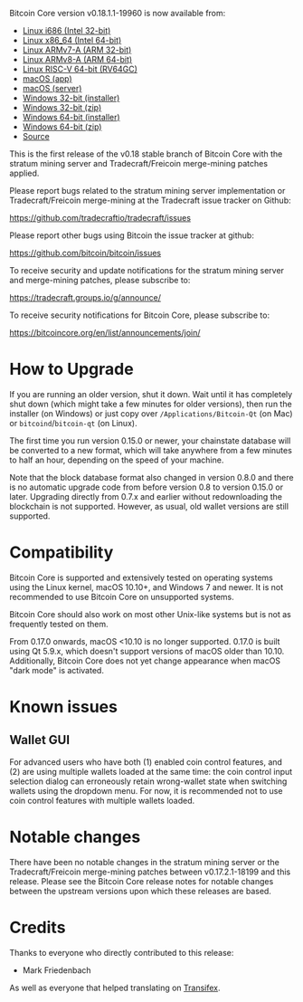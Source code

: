 Bitcoin Core version v0.18.1.1-19960 is now available from:

  * [Linux i686 (Intel 32-bit)](https://s3.amazonaws.com/in.freico.stable/bitcoin-v0.18.1.1-19960-i686-pc-linux-gnu.tar.gz)
  * [Linux x86_64 (Intel 64-bit)](https://s3.amazonaws.com/in.freico.stable/bitcoin-v0.18.1.1-19960-x86_64-linux-gnu.tar.gz)
  * [Linux ARMv7-A (ARM 32-bit)](https://s3.amazonaws.com/in.freico.stable/bitcoin-v0.18.1.1-19960-arm-linux-gnueabihf.tar.gz)
  * [Linux ARMv8-A (ARM 64-bit)](https://s3.amazonaws.com/in.freico.stable/bitcoin-v0.18.1.1-19960-aarch64-linux-gnu.tar.gz)
  * [Linux RISC-V 64-bit (RV64GC)](https://s3.amazonaws.com/in.freico.stable/bitcoin-v0.18.1.1-19960-riscv64-linux-gnu.tar.gz)
  * [macOS (app)](https://s3.amazonaws.com/in.freico.stable/bitcoin-v0.18.1.1-19960-osx.dmg)
  * [macOS (server)](https://s3.amazonaws.com/in.freico.stable/bitcoin-v0.18.1.1-19960-osx64.tar.gz)
  * [Windows 32-bit (installer)](https://s3.amazonaws.com/in.freico.stable/bitcoin-v0.18.1.1-19960-win32-setup.exe)
  * [Windows 32-bit (zip)](https://s3.amazonaws.com/in.freico.stable/bitcoin-v0.18.1.1-19960-win32.zip)
  * [Windows 64-bit (installer)](https://s3.amazonaws.com/in.freico.stable/bitcoin-v0.18.1.1-19960-win64-setup.exe)
  * [Windows 64-bit (zip)](https://s3.amazonaws.com/in.freico.stable/bitcoin-v0.18.1.1-19960-win64.zip)
  * [Source](https://github.com/tradecraftio/tradecraft/archive/bitcoin-v0.18.1.1-19960.zip)

This is the first release of the v0.18 stable branch of Bitcoin Core with the
stratum mining server and Tradecraft/Freicoin merge-mining patches applied.

Please report bugs related to the stratum mining server implementation or
Tradecraft/Freicoin merge-mining at the Tradecraft issue tracker on Github:

  <https://github.com/tradecraftio/tradecraft/issues>

Please report other bugs using Bitcoin the issue tracker at github:

  <https://github.com/bitcoin/bitcoin/issues>

To receive security and update notifications for the stratum mining server and
merge-mining patches, please subscribe to:

  <https://tradecraft.groups.io/g/announce/>

To receive security notifications for Bitcoin Core, please subscribe to:

  <https://bitcoincore.org/en/list/announcements/join/>

How to Upgrade
==============

If you are running an older version, shut it down. Wait until it has completely
shut down (which might take a few minutes for older versions), then run the
installer (on Windows) or just copy over `/Applications/Bitcoin-Qt` (on Mac) or
`bitcoind`/`bitcoin-qt` (on Linux).

The first time you run version 0.15.0 or newer, your chainstate database will be
converted to a new format, which will take anywhere from a few minutes to half
an hour, depending on the speed of your machine.

Note that the block database format also changed in version 0.8.0 and there is
no automatic upgrade code from before version 0.8 to version 0.15.0 or
later. Upgrading directly from 0.7.x and earlier without redownloading the
blockchain is not supported.  However, as usual, old wallet versions are still
supported.

Compatibility
=============

Bitcoin Core is supported and extensively tested on operating systems using the
Linux kernel, macOS 10.10+, and Windows 7 and newer. It is not recommended to
use Bitcoin Core on unsupported systems.

Bitcoin Core should also work on most other Unix-like systems but is not as
frequently tested on them.

From 0.17.0 onwards, macOS <10.10 is no longer supported. 0.17.0 is built using
Qt 5.9.x, which doesn't support versions of macOS older than 10.10.
Additionally, Bitcoin Core does not yet change appearance when macOS "dark mode"
is activated.

Known issues
============

Wallet GUI
----------

For advanced users who have both (1) enabled coin control features, and (2) are
using multiple wallets loaded at the same time: the coin control input selection
dialog can erroneously retain wrong-wallet state when switching wallets using
the dropdown menu.  For now, it is recommended not to use coin control features
with multiple wallets loaded.

Notable changes
===============

There have been no notable changes in the stratum mining server or the
Tradecraft/Freicoin merge-mining patches between v0.17.2.1-18199 and this
release.  Please see the Bitcoin Core release notes for notable changes between
the upstream versions upon which these releases are based.

Credits
=======

Thanks to everyone who directly contributed to this release:

- Mark Friedenbach

As well as everyone that helped translating on [Transifex](https://www.transifex.com/tradecraft/freicoin-1/).
